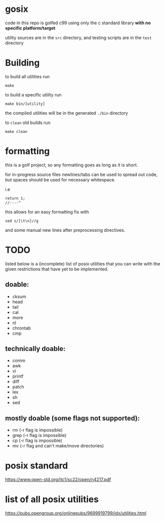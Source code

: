 # gosix
code in this repo is golfed c99 using only the c standard library **with no specific platform/target**

utility sources are in the `src` directory, and testing scripts are in the `test` directory

# Building
to build all utilities run
```
make
```

to build a specific utility run
```
make bin/[utility]
```

the compiled utilities will be in the generated `./bin` directory

to `clean` old builds run
```
make clean
```

# formatting
this is a golf project, so any formatting goes as long as it is short.

for in-progress source files newlines/tabs can be used to spread out code, but spaces should be used for necessary whitespace.

i.e
```
return 1;
//----^
```

this allows for an easy formatting fix with
```
sed s/[\t\n]//g
```
and some manual new lines after preprocessing directives.

# TODO
listed below is a (incomplete) list of posix utilities that you can write with the given restrictions that have yet to be implemented.

## doable:
- cksum
- head
- tail
- cal
- more
- nl
- chrontab
- cmp

## technically doable:
- comm
- awk
- vi
- printf
- diff
- patch
- lex
- sh
- sed

## mostly doable (some flags not supported):
- rm (-r flag is impossible)
- grep (-r flag is impossible)
- cp (-r flag is impossible)
- mv (-r flag and can't make/move directories)

# posix standard
https://www.open-std.org/jtc1/sc22/open/n4217.pdf
# list of all posix utilities
https://pubs.opengroup.org/onlinepubs/9699919799/idx/utilities.html
